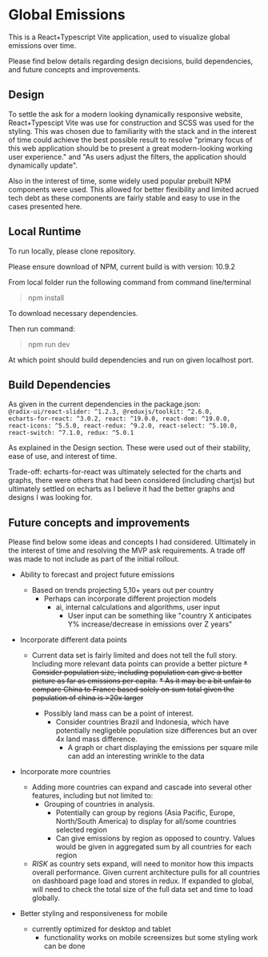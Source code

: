 # Global Emissions

  This is a React+Typescript Vite application, used to visualize global emissions over time.

  Please find below details regarding design decisions, build dependencies, and future concepts and improvements.

## Design

  To settle the ask for a modern looking dynamically responsive website, React+Typescipt Vite was use for construction and SCSS was used for the styling. This was chosen due to familiarity with the stack and in the interest of time could achieve the best possible result to resolve "primary focus of this web application should be to present a great modern-looking working user experience." and "As users adjust the filters, the application should dynamically update".

  Also in the interest of time, some widely used popular prebuilt NPM components were used. This allowed for better flexibility and limited acrued tech debt as these components are fairly stable and easy to use in the cases presented here.

## Local Runtime

  To run locally, please clone repository.

  Please ensure download of NPM, current build is with version: 10.9.2

  From local folder run the following command from command line/terminal
  > npm install
  
  To download necessary dependencies.

  Then run command:
  > npm run dev
    
  At which point should build dependencies and run on given localhost port.

## Build Dependencies

  As given in the current dependencies in the package.json:
      <code>
      @radix-ui/react-slider: ^1.2.3,
      @reduxjs/toolkit: ^2.6.0,
      echarts-for-react: ^3.0.2,
      react: ^19.0.0,
      react-dom: ^19.0.0,
      react-icons: ^5.5.0,
      react-redux: ^9.2.0,
      react-select: ^5.10.0,
      react-switch: ^7.1.0,
      redux: ^5.0.1
      </code>

  As explained in the Design section. These were used out of their stability, ease of use, and interest of time.

  Trade-off: echarts-for-react was ultimately selected for the charts and graphs, there were others that had been considered (including chartjs) but ultimately settled on echarts as I believe it had the better graphs and designs I was looking for.

## Future concepts and improvements
  Please find below some ideas and concepts I had considered. Ultimately in the interest of time and resolving the MVP ask requirements. A trade off was made to not include as part of the initial rollout.

  * Ability to forecast and project future emissions
	  * Based on trends projecting 5,10+ years out per country
		  * Perhaps can incorporate different projection models
			  * ai, internal calculations and algorithms, user input
			    * User input can be something like "country X anticipates Y% increase/decrease in emissions over Z years"

  * Incorporate different data points
	  * Current data set is fairly limited and does not tell the full story. Including more relevant data points can provide a better picture
		  ~~* Consider population size, including population can give a better picture as far as emissions per capita.~~
			  ~~* As it may be a bit unfair to compare China to France based solely on sum total given the population of china is >20x larger~~
	
		  * Possibly land mass can be a point of interest.
			  * Consider countries Brazil and Indonesia, which have potentially negligeble population size differences but an over 4x land mass difference.
				  * A graph or chart displaying the emissions per square mile can add an interesting wrinkle to the data

  * Incorporate more countries
    * Adding more countries can expand and cascade into several other features, including but not limited to:
      * Grouping of countries in analysis.
        * Potentially can group by regions (Asia Pacific, Europe, North/South America) to display for all/some countries selected region
        * Can give emissions by region as opposed to country. Values would be given in aggregated sum by all countries for each region
    * *RISK* as country sets expand, will need to monitor how this impacts overall performance. Given current architecture pulls for all countries on dashboard page load and stores in redux. If expanded to global, will need to check the total size of the full data set and time to load globally.

  * Better styling and responsiveness for mobile
    * currently optimized for desktop and tablet
	  * functionality works on mobile screensizes but some styling work can be done